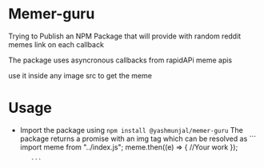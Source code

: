 # Memer-guru

Trying to Publish an NPM Package that will provide with random reddit memes link on each callback

The package uses asyncronous callbacks from rapidAPi meme apis

use it inside any image src to get the meme

# Usage
- Import the package using  ```npm install @yashmunjal/memer-guru```
The package returns a promise with an img tag which can be resolved as
        ```
        import meme from "../index.js";
            meme.then((e) => {
                //Your work
            });

         ```

 